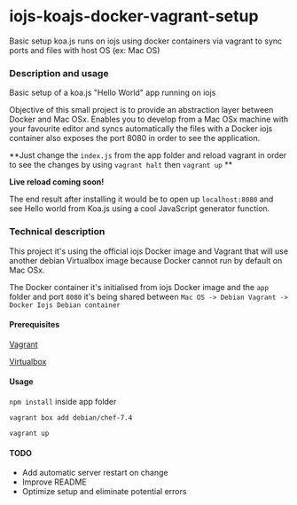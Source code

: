 # iojs-koajs-docker-vagrant-setup
Basic setup koa.js runs on iojs using docker containers via vagrant to sync ports and files with host OS (ex: Mac OS)

### Description and usage

Basic setup of a koa.js "Hello World" app running on iojs

Objective of this small project is to provide an abstraction layer between Docker and Mac OSx.
Enables you to develop from a Mac OSx machine with your favourite editor and syncs automatically the files with a Docker iojs container also exposes the port 8080 in order to see the application.

**Just change the `index.js` from the app folder and reload vagrant in order to see the changes by using `vagrant halt` then `vagrant up` **

**Live reload coming soon!**

The end result after installing it would be to open up
`localhost:8080` and see Hello world from Koa.js using a cool JavaScript generator function.

### Technical description

This project it's using the official iojs Docker image and
Vagrant that will use another debian Virtualbox image because Docker cannot run by default on Mac OSx.

The Docker container it's initialised from iojs Docker image and the `app` folder and port `8080` it's being shared between
`Mac OS -> Debian Vagrant -> Docker Iojs Debian container`


#### Prerequisites

[Vagrant][a532b883]

  [a532b883]: https://www.vagrantup.com/downloads.html "Vagrant"

[Virtualbox][01cc6bd9]

  [01cc6bd9]: https://www.virtualbox.org/wiki/Downloads "Virtualbox"

#### Usage

`npm install` inside app folder

`vagrant box add debian/chef-7.4`

`vagrant up`

#### TODO

- Add automatic server restart on change
- Improve README
- Optimize setup and eliminate potential errors
